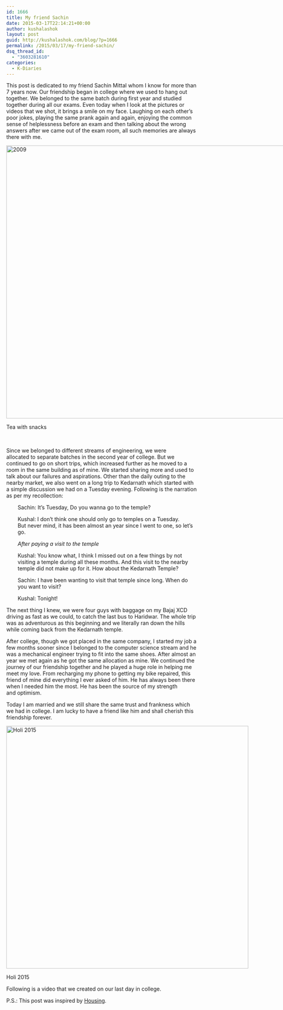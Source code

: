 ```yaml
---
id: 1666
title: My friend Sachin
date: 2015-03-17T22:14:21+00:00
author: kushalashok
layout: post
guid: http://kushalashok.com/blog/?p=1666
permalink: /2015/03/17/my-friend-sachin/
dsq_thread_id:
  - "3603281610"
categories:
  - K-Diaries
---
```

This post is dedicated to my friend Sachin Mittal whom I know for more than 7 years now. Our friendship began in college where we used to hang out together. We belonged to the same batch during first year and studied together during all our exams. Even today when I look at the pictures or videos that we shot, it brings a smile on my face. Laughing on each other&#8217;s poor jokes, playing the same prank again and again, enjoying the common sense of helplessness before an exam and then talking about the wrong answers after we came out of the exam room, all such memories are always there with me.

<div id="attachment_1668" style="width: 970px" class="wp-caption aligncenter">
  <a href="http://34.229.211.245/wp-content/uploads/2015/03/2009.jpg"><img class="wp-image-1668 size-full" src="http://34.229.211.245/wp-content/uploads/2015/03/2009.jpg" alt="2009" width="960" height="720" srcset="http://blog.kushalashok.com/wp-content/uploads/2015/03/2009.jpg 960w, http://blog.kushalashok.com/wp-content/uploads/2015/03/2009-300x225.jpg 300w, http://blog.kushalashok.com/wp-content/uploads/2015/03/2009-768x576.jpg 768w" sizes="(max-width: 960px) 100vw, 960px" /></a>
  
  <p class="wp-caption-text">
    Tea with snacks
  </p>
</div>

&nbsp;

Since we belonged to different streams of engineering, we were allocated to separate batches in the second year of college. But we continued to go on short trips, which increased further as he moved to a room in the same building as of mine. We started sharing more and used to talk about our failures and aspirations. Other than the daily outing to the nearby market, we also went on a long trip to Kedarnath which started with a simple discussion we had on a Tuesday evening. Following is the narration as per my recollection:

<p style="padding-left: 30px;">
  Sachin: It&#8217;s Tuesday, Do you wanna go to the temple?
</p>

<p style="padding-left: 30px;">
  Kushal: I don&#8217;t think one should only go to temples on a Tuesday. But never mind, it has been almost an year since I went to one, so let&#8217;s go.
</p>

<p style="padding-left: 30px;">
  <em>After paying a visit to the temple</em>
</p>

<p style="padding-left: 30px;">
  Kushal: You know what, I think I missed out on a few things by not visiting a temple during all these months. And this visit to the nearby temple did not make up for it. How about the Kedarnath Temple?
</p>

<p style="padding-left: 30px;">
  Sachin: I have been wanting to visit that temple since long. When do you want to visit?
</p>

<p style="padding-left: 30px;">
  Kushal: Tonight!
</p>

The next thing I knew, we were four guys with baggage on my Bajaj XCD driving as fast as we could, to catch the last bus to Haridwar. The whole trip was as adventurous as this beginning and we literally ran down the hills while coming back from the Kedarnath temple.

After college, though we got placed in the same company, I started my job a few months sooner since I belonged to the computer science stream and he was a mechanical engineer trying to fit into the same shoes. After almost an year we met again as he got the same allocation as mine. We continued the journey of our friendship together and he played a huge role in helping me meet my love. From recharging my phone to getting my bike repaired, this friend of mine did everything I ever asked of him. He has always been there when I needed him the most. He has been the source of my strength and optimism.

Today I am married and we still share the same trust and frankness which we had in college. I am lucky to have a friend like him and shall cherish this friendship forever.

<div id="attachment_1670" style="width: 640px" class="wp-caption aligncenter">
  <a href="http://34.229.211.245/wp-content/uploads/2015/03/2015.jpg"><img class="size-full wp-image-1670" src="http://34.229.211.245/wp-content/uploads/2015/03/2015.jpg" alt="Holi 2015" width="640" height="640" srcset="http://blog.kushalashok.com/wp-content/uploads/2015/03/2015.jpg 640w, http://blog.kushalashok.com/wp-content/uploads/2015/03/2015-150x150.jpg 150w, http://blog.kushalashok.com/wp-content/uploads/2015/03/2015-300x300.jpg 300w, http://blog.kushalashok.com/wp-content/uploads/2015/03/2015-100x100.jpg 100w" sizes="(max-width: 640px) 100vw, 640px" /></a>
  
  <p class="wp-caption-text">
    Holi 2015
  </p>
</div>

Following is a video that we created on our last day in college.

<div class="jetpack-video-wrapper">
  <span class="embed-youtube" style="text-align:center; display: block;"></span>
</div>

P.S.: This post was inspired by <a title="Housing website" href="https://housing.com/" target="_blank">Housing</a>.